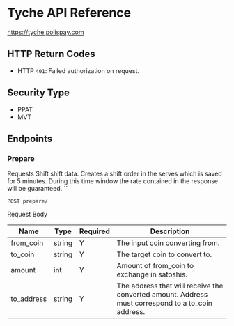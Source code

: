 # Tyche API Reference

https://tyche.polispay.com

## HTTP Return Codes
* HTTP `401`: Failed authorization on request.

## Security Type
* PPAT
* MVT

## Endpoints

### Prepare
Requests Shift shift data. Creates a shift order in the serves which is saved for 5 minutes. During this time window the rate contained in the response will be guaranteed.
``
```
POST prepare/
```

Request Body

| Name       | Type   | Required | Description                                                                                       |
|------------|--------|----------|---------------------------------------------------------------------------------------------------|
| from_coin  | string | Y        | The input coin converting from.                                                                   |
| to_coin    | string | Y        | The target coin to convert to.                                                                    |
| amount     | int    | Y        | Amount of from_coin to exchange in satoshis.                                                      |
| to_address | string | Y        | The address that will receive the converted amount. Address must correspond to a to_coin address. |
